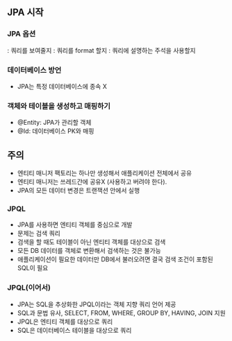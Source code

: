 ## JPA 시작

### JPA 옵션

<property name="hibernate.show_sql" value="true"/>  : 쿼리를 보여줄지
<property name="hibernate.format_sql" value="true"/>  : 쿼리를 format 할지
<property name="hibernate.use_sql_comments" value="true"/>  : 쿼리에 설명하는 주석을 사용할지

### 데이터베이스 방언
+ JPA는 특정 데이터베이스에 종속 X 

### 객체와 테이블을 생성하고 매핑하기

+ @Entity: JPA가 관리할 객체
+ @Id: 데이터베이스 PK와 매핑

## 주의 
+ 엔티티 매니저 팩토리는 하나만 생성해서 애플리케이션 전체에서 공유
+ 엔티티 매니저는 쓰레드간에 공유X (사용하고 버려야 한다). 
+ JPA의 모든 데이터 변경은 트랜잭션 안에서 실행

### JPQL

+ JPA를 사용하면 엔티티 객체를 중심으로 개발
+ 문제는 검색 쿼리
+ 검색을 할 때도 테이블이 아닌 엔티티 객체를 대상으로 검색
+ 모든 DB 데이터를 객체로 변환해서 검색하는 것은 불가능
+ 애플리케이션이 필요한 데이터만 DB에서 불러오려면 결국 검색 조건이 포함된 SQL이 필요

### JPQL(이어서)
+ JPA는 SQL을 추상화한 JPQL이라는 객체 지향 쿼리 언어 제공
+ SQL과 문법 유사, SELECT, FROM, WHERE, GROUP BY, HAVING, JOIN 지원
+ JPQL은 엔티티 객체를 대상으로 쿼리
+ SQL은 데이터베이스 테이블을 대상으로 쿼리
